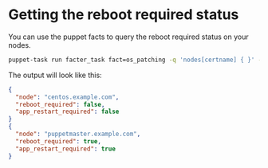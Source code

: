 # Getting the reboot required status

You can use the puppet facts to query the reboot required status on your nodes.


```bash
puppet-task run facter_task fact=os_patching -q 'nodes[certname] { }' --format json  | jq '.items[] | {node: .name, reboot_required: .results.os_patching.reboots.reboot_required, app_restart_required: .results.os_patching.reboots.app_restart_required}'
```

The output will look like this:
```json
{
  "node": "centos.example.com",
  "reboot_required": false,
  "app_restart_required": false
}
{
  "node": "puppetmaster.example.com",
  "reboot_required": true,
  "app_restart_required": true
}
```
